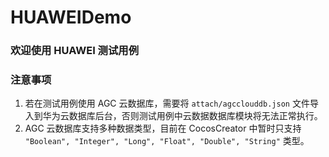 # HUAWEIDemo

### 欢迎使用 HUAWEI 测试用例

### 注意事项
1. 若在测试用例使用 AGC 云数据库，需要将 `attach/agcclouddb.json` 文件导入到华为云数据库后台，否则测试用例中云数据数据库模块将无法正常执行。
2. AGC 云数据库支持多种数据类型，目前在 CocosCreator 中暂时只支持 `"Boolean", "Integer", "Long", "Float", "Double", "String"` 类型。